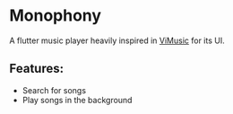 # Monophony

A flutter music player heavily inspired in [ViMusic](https://github.com/vfsfitvnm/ViMusic) for its UI.

## Features:
- Search for songs
- Play songs in the background